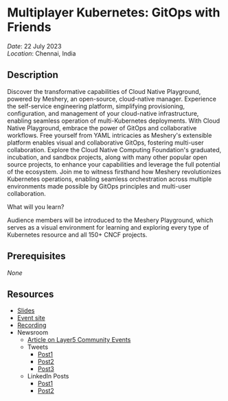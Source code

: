 # Multiplayer Kubernetes: GitOps with Friends

*Date*: 22 July 2023 <br>
*Location*: Chennai, India

## Description

Discover the transformative capabilities of Cloud Native Playground, powered by Meshery, an open-source, cloud-native manager. Experience the self-service engineering platform, simplifying provisioning, configuration, and management of your cloud-native infrastructure, enabling seamless operation of multi-Kubernetes deployments.
With Cloud Native Playground, embrace the power of GitOps and collaborative workflows. Free yourself from YAML intricacies as Meshery's extensible platform enables visual and collaborative GitOps, fostering multi-user collaboration. Explore the Cloud Native Computing Foundation's graduated, incubation, and sandbox projects, along with many other popular open source projects, to enhance your capabilities and leverage the full potential of the ecosystem.
Join me to witness firsthand how Meshery revolutionizes Kubernetes operations, enabling seamless orchestration across multiple environments made possible by GitOps principles and multi-user collaboration.

What will you learn?

Audience members will be introduced to the Meshery Playground, which serves as a visual environment for learning and exploring every type of Kubernetes resource and all 150+ CNCF projects.

## Prerequisites

*None*

## Resources

- [Slides](https://github.com/kcdchennai/kcdchennai/blob/main/2023/Speaker%20Slides%20PDF/Lightning%20Talk%20-%20Multiplayer%20Kubernetes%20-%20GitOps%20with%20Friends.pdf)
- [Event site](https://kcdchennai.in)
- [Recording](https://youtu.be/izfqGLSL-gE?si=IKVwU6-Wjyu3UDjA)
- Newsroom
  - [Article on Layer5 Community Events](https://layer5.io/community/events/kcd-chennai-2023)
  - Tweets
    - [Post1](https://twitter.com/theBeginner86/status/1682804709487149057?s=20)
    - [Post2](https://twitter.com/layer5/status/1681385884661186560?s=20)
    - [Post3](https://twitter.com/kcdchennai/status/1679760001500590080?s=20)
  - LinkedIn Posts
    - [Post1](https://www.linkedin.com/feed/update/urn:li:activity:7085540090768224256?utm_source=share&utm_medium=member_desktop)
    - [Post2](https://www.linkedin.com/feed/update/urn:li:activity:7088016101489475584?utm_source=share&utm_medium=member_desktop)

